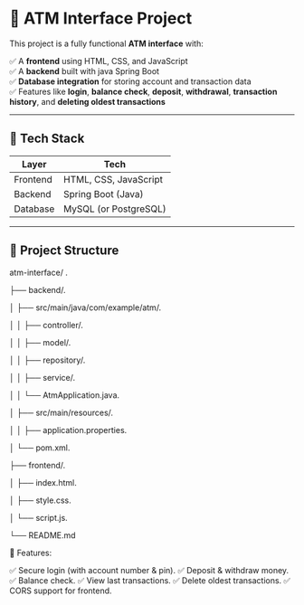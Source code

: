 # 🏦 ATM Interface Project

This project is a fully functional **ATM interface** with:

✅ A **frontend** using HTML, CSS, and JavaScript  
✅ A **backend** built with java  Spring Boot  
✅ **Database integration** for storing account and transaction data  
✅ Features like **login**, **balance check**, **deposit**, **withdrawal**, **transaction history**, and **deleting oldest transactions**  

---

## 🚀 Tech Stack

| Layer    | Tech             |
|----------|------------------|
| Frontend | HTML, CSS, JavaScript |
| Backend  | Spring Boot (Java)   |
| Database | MySQL (or PostgreSQL) |

---

## 📂 Project Structure
atm-interface/ .

├── backend/.

│ ├── src/main/java/com/example/atm/.

│ │ ├── controller/.

│ │ ├── model/.

│ │ ├── repository/.

│ │ ├── service/.

│ │ └── AtmApplication.java.

│ ├── src/main/resources/.

│ │ ├── application.properties.

│ └── pom.xml.

├── frontend/.

│ ├── index.html.

│ ├── style.css.

│ └── script.js.

└── README.md

🌟 Features:

✅ Secure login (with account number & pin).
✅ Deposit & withdraw money.
✅ Balance check.
✅ View last transactions.
✅ Delete oldest transactions.
✅ CORS support for frontend.



